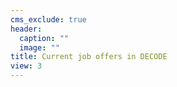 ```yaml
---
cms_exclude: true
header:
  caption: ""
  image: ""
title: Current job offers in DECODE
view: 3
---
```

